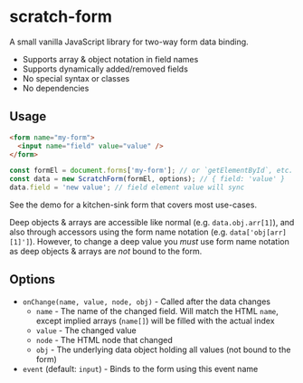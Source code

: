 # scratch-form

A small vanilla JavaScript library for two-way form data binding.

- Supports array & object notation in field names
- Supports dynamically added/removed fields
- No special syntax or classes
- No dependencies

## Usage
```html
<form name="my-form">
  <input name="field" value="value" />
</form>
```
```js
const formEl = document.forms['my-form']; // or `getElementById`, etc.
const data = new ScratchForm(formEl, options); // { field: 'value' }
data.field = 'new value'; // field element value will sync
```

See the demo for a kitchen-sink form that covers most use-cases.

Deep objects & arrays are accessible like normal (e.g. `data.obj.arr[1]`), and also through accessors using the form name notation (e.g. `data['obj[arr][1]']`). However, to change a deep value you _must_ use form name notation as deep objects & arrays are _not_ bound to the form.

## Options
- `onChange(name, value, node, obj)` - Called after the data changes
  - `name` - The name of the changed field. Will match the HTML `name`, except implied arrays (`name[]`) will be filled with the actual index
  - `value` - The changed value
  - `node` - The HTML node that changed
  - `obj` - The underlying data object holding all values (not bound to the form)
- `event` (default: `input`) - Binds to the form using this event name
